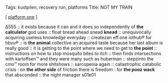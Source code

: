 Tags: kustpilen, recovery run, platforms
Title: NOT MY TRAIN
  
[ [platform one](https://maps.app.goo.gl/jNdL16eJdKr1k7DL9) ]

Δ555 :: it exists because it can and it does so independently of **the calculator** god uses  :: float bread ahead snead **knead** :: unequivocally acquiring useless knowledge everyday :: createzan eff.one iothub® for hbvu® :: is **the animal** collective an acquired taste because her last album is really good :: it is getting to the point where we need to get to **the point** :: instructions on how to stop mosquito bites to itch :: then finds intersections with karloffsen™ and they were many such as huberman :: stepzinto the cmo™ room for more shitshows :: sarcopenia again :: catastrophic catabolic crisis : on **the other side** of friction there is freedom : for **the pooz wack** that absconded :: the night manager s01e01  
